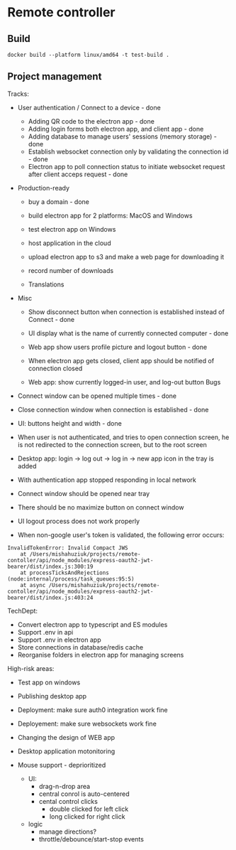 # Remote controller

## Build

`docker build --platform linux/amd64 -t test-build .`

## Project management
Tracks:
- User authentication / Connect to a device - done
    - Adding QR code to the electron app - done
    - Adding login forms both electron app, and client app - done
    - Adding database to manage users' sessions (memory storage) - done
    - Establish websocket connection only by validating the connection id - done
    - Electron app to poll connection status to initiate websocket request after client acceps request - done
- Production-ready
    - buy a domain - done

    - build electron app for 2 platforms: MacOS and Windows
    - test electron app on Windows
    - host application in the cloud
    - upload electron app to s3 and make a web page for downloading it
    - record number of downloads
    - Translations
- Misc
    - Show disconnect button when connection is established instead of Connect - done
    - UI display what is the name of currently connected computer - done
    - Web app show users profile picture and logout button - done

    - When electron app gets closed, client app should be notified of connection closed
    - Web app: show currently logged-in user, and log-out button
Bugs
- Connect window can be opened multiple times - done
- Close connection window when connection is established - done
- UI: buttons height and width - done

- When user is not authenticated, and tries to open connection screen, he is not redirected to the connection screen, but to the root screen

- Desktop app: login -> log out -> log in -> new app icon in the tray is added
- With authentication app stopped responding in local network
- Connect window should be opened near tray
- There should be no maximize button on connect window
- UI logout process does not work properly
- When non-google user's token is validated, the following error occurs: 
```
InvalidTokenError: Invalid Compact JWS
    at /Users/mishahuziuk/projects/remote-contoller/api/node_modules/express-oauth2-jwt-bearer/dist/index.js:300:19
    at processTicksAndRejections (node:internal/process/task_queues:95:5)
    at async /Users/mishahuziuk/projects/remote-contoller/api/node_modules/express-oauth2-jwt-bearer/dist/index.js:403:24
```

TechDept:
- Convert electron app to typescript and ES modules
- Support .env in api
- Support .env in electron app
- Store connections in database/redis cache
- Reorganise folders in electron app for managing screens

High-risk areas:
- Test app on windows
- Publishing desktop app
- Deployment: make sure auth0 integration work fine
- Deployement: make sure websockets work fine
- Changing the design of WEB app
- Desktop application motonitoring


- Mouse support - deprioritized
    - UI:
        - drag-n-drop area
        - central conrol is auto-centered
        - cental control clicks
            - double clicked for left click
            - long clicked for right click
    - logic
        - manage directions?
        - throttle/debounce/start-stop events
